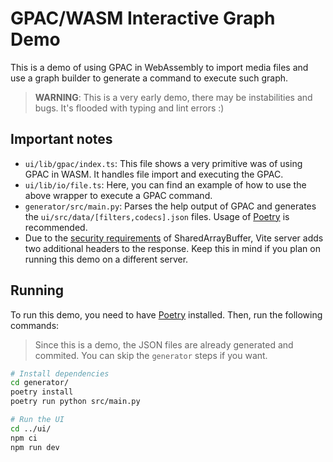 # GPAC/WASM Interactive Graph Demo

This is a demo of using GPAC in WebAssembly to import media files and use a graph builder to generate a command to execute such graph.

> **WARNING**: This is a very early demo, there may be instabilities and bugs. It's flooded with typing and lint errors :)

## Important notes

- `ui/lib/gpac/index.ts`: This file shows a very primitive was of using GPAC in WASM. It handles file import and executing the GPAC.
- `ui/lib/io/file.ts`: Here, you can find an example of how to use the above wrapper to execute a GPAC command.
- `generator/src/main.py`: Parses the help output of GPAC and generates the `ui/src/data/[filters,codecs].json` files. Usage of [Poetry](https://python-poetry.org/) is recommended.
- Due to the [security requirements](https://developer.mozilla.org/en-US/docs/Web/JavaScript/Reference/Global_Objects/SharedArrayBuffer#security_requirements) of SharedArrayBuffer, Vite server adds two additional headers to the response. Keep this in mind if you plan on running this demo on a different server.

## Running

To run this demo, you need to have [Poetry](https://python-poetry.org/) installed. Then, run the following commands:

> Since this is a demo, the JSON files are already generated and commited. You can skip the `generator` steps if you want.

```bash
# Install dependencies
cd generator/
poetry install
poetry run python src/main.py

# Run the UI
cd ../ui/
npm ci
npm run dev
```
